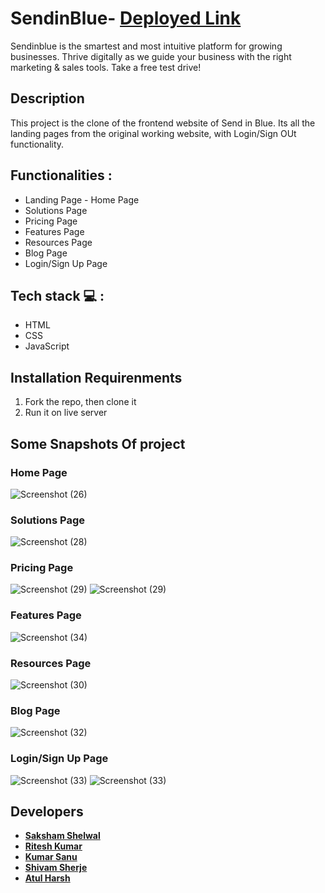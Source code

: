 # SendinBlue-  **[Deployed Link](https://five-metric.netlify.app/)**
Sendinblue is the smartest and most intuitive platform for growing businesses. Thrive digitally as we guide your business with the right marketing & sales tools. Take a free test drive!


## Description
This project is the clone of the frontend website of Send in Blue. Its all the landing pages from the original working website, with Login/Sign OUt functionality.

## Functionalities :
<ul>
<li>Landing Page - Home Page</li>
<li>Solutions Page</li>
<li>Pricing Page</li>
<li>Features Page</li>
<li>Resources Page</li>
<li>Blog Page</li>
<li>Login/Sign Up Page</li>
</ul>

## Tech stack  💻 :
<ul>
<li>HTML</li>
<li>CSS</li>
<li>JavaScript</li>
</ul>

## Installation Requirenments
<ol>
<li>Fork the repo, then clone it</li>
<li>Run it on live server</li>

</ol>

## Some Snapshots Of project

### Home Page
![Screenshot (26)](https://i.imgur.com/3p61tnr.png)

### Solutions Page
![Screenshot (28)](https://i.imgur.com/kuNOC6r.png)

### Pricing Page 
![Screenshot (29)](https://i.imgur.com/IgEkE7g.png)
![Screenshot (29)](https://i.imgur.com/4XdEMvo.png)

### Features Page
![Screenshot (34)](https://i.imgur.com/ksYLFkq.png)

### Resources Page
![Screenshot (30)](https://i.imgur.com/jYrvqIm.png)

### Blog Page
![Screenshot (32)](https://i.imgur.com/CfCWNnV.png)

### Login/Sign Up Page
![Screenshot (33)](https://i.imgur.com/NmCEpKQ.png)
![Screenshot (33)](https://i.imgur.com/WiCANtc.png)


## Developers

 - **[Saksham Shelwal](https://github.com/skshm2000)**
 - **[Ritesh Kumar](https://github.com/ritesh19331)**
 - **[Kumar Sanu](https://github.com/sanuatmasai)**
 - **[Shivam Sherje](https://github.com/shivamsherje)**
 - **[Atul Harsh](https://github.com/atulharsh22)**

